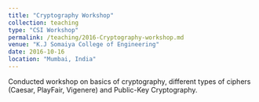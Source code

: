 ```yaml
---
title: "Cryptography Workshop"
collection: teaching
type: "CSI Workshop"
permalink: /teaching/2016-Cryptography-workshop.md
venue: "K.J Somaiya College of Engineering"
date: 2016-10-16
location: "Mumbai, India"
---
```


Conducted workshop on basics of cryptography, different types of ciphers (Caesar, PlayFair, Vigenere) and Public-Key Cryptography. 
